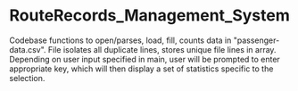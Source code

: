 # RouteRecords_Management_System
Codebase functions to open/parses, load, fill, counts data in "passenger-data.csv". File isolates all duplicate lines, stores unique file lines in array. Depending on user input specified in main, user will be prompted to enter appropriate key, which will then display a set of statistics specific to the selection.
